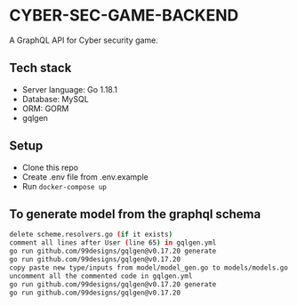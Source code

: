 # CYBER-SEC-GAME-BACKEND
A GraphQL API for Cyber security game.

## Tech stack
- Server language: Go 1.18.1
- Database: MySQL
- ORM: GORM
- gqlgen

## Setup
- Clone this repo
- Create .env file from .env.example
- Run ```docker-compose up```

## To generate model from the graphql schema
```bash
delete scheme.resolvers.go (if it exists)
comment all lines after User (line 65) in gqlgen.yml 
go run github.com/99designs/gqlgen@v0.17.20 generate
go run github.com/99designs/gqlgen@v0.17.20
copy paste new type/inputs from model/model_gen.go to models/models.go
uncomment all the commented code in gqlgen.yml
go run github.com/99designs/gqlgen@v0.17.20 generate
go run github.com/99designs/gqlgen@v0.17.20
```
